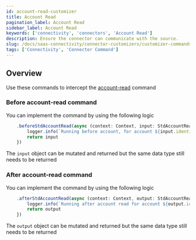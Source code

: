 ```yaml
---
id: account-read-customizer
title: Account Read
pagination_label: Account Read
sidebar_label: Account Read
keywords: ['connectivity', 'connectors', 'Account Read']
description: Ensure the connector can communicate with the source.
slug: /docs/saas-connectivity/connector-customizers/customizer-commands/account-read
tags: ['Connectivity', 'Connector Command']
---
```


## Overview

Use these commands to intercept the [account-read](../../commands/account-read) command

### Before account-read command

You can implement the command by using the following logic

```javascript
    .beforeStdAccountRead(async (context: Context, input: StdAccountReadInput) => {
        logger.info(`Running before account, for account ${input.identity}`)
        return input
    })
```
The `input` object can be mutated and returned but the same data type still needs to be returned 

### After account-read command

You can implement the command by using the following logic

```javascript
    .afterStdAccountRead(async (context: Context, output: StdAccountReadOutput) => {
        logger.info(`Running after account read for account ${output.identity}`)
        return output
    })
```
The `output` object can be mutated and returned but the same data type still needs to be returned 